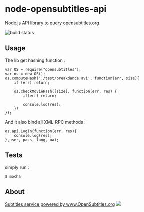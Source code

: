 node-opensubtitles-api
======================

Node.js API library to query opensubtitles.org

![build status](https://travis-ci.org/ka2er/node-opensubtitles-api.svg?branch=master)

Usage
-----

The lib get hashing function :

	var OS = require("opensubtitles");
	var os = new OS();
	os.computeHash('./test/breakdance.avi', function(err, size){
		if (err) return;

		os.checkMovieHash([size], function(err, res) {
			if(err) return;

			console.log(res);
		})
	});

And it also bind all XML-RPC methods :

	os.api.LogIn(function(err, res){
		console.log(res);
	},user, pass, lang, ua);

Tests
-----

simply run :

	$ mocha

About
-----

<a href='http://www.opensubtitles.org/'>Subtitles service powered by www.OpenSubtitles.org <img src='http://static.opensubtitles.org/gfx/logo-transparent.png' /></a>
